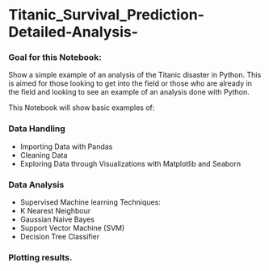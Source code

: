 # Titanic_Survival_Prediction-Detailed-Analysis-
### Goal for this Notebook:
Show a simple example of an analysis of the Titanic disaster in Python. This is aimed for those looking to get into the field or those who are already in the field and looking to see an example of an analysis done with Python.

This Notebook will show basic examples of:
###  Data Handling
- Importing Data with Pandas
- Cleaning Data
- Exploring Data through Visualizations with Matplotlib and Seaborn
### Data Analysis
- Supervised Machine learning Techniques:
- K Nearest Neighbour
- Gaussian Naive Bayes
- Support Vector Machine (SVM)
- Decision Tree Classifier
### Plotting results.
